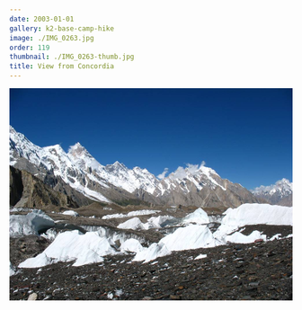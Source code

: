 ```yaml
---
date: 2003-01-01
gallery: k2-base-camp-hike
image: ./IMG_0263.jpg
order: 119
thumbnail: ./IMG_0263-thumb.jpg
title: View from Concordia
---
```


![View from Concordia](./IMG_0263.jpg)